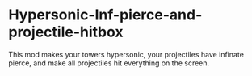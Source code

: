 # Hypersonic-Inf-pierce-and-projectile-hitbox
This mod makes your towers hypersonic, your projectiles have infinate pierce, and make all projectiles hit everything on the screen.
